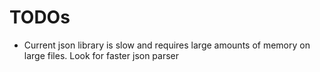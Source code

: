 
# TODOs

 * Current json library is slow and requires large amounts of memory on large files.
   Look for faster json parser